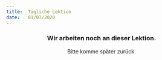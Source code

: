 ```yaml
---
title:  Tägliche Lektion
date:   01/07/2020
---
```


### <center>Wir arbeiten noch an dieser Lektion.</center>
<center>Bitte komme später zurück.</center>